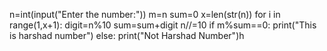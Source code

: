 n=int(input("Enter the number:"))
m=n
sum=0
x=len(str(n))
for i in range(1,x+1):
    digit=n%10
    sum=sum+digit
    n//=10
if m%sum==0:
    print("This is harshad number")
else:
    print("Not Harshad Number")h
